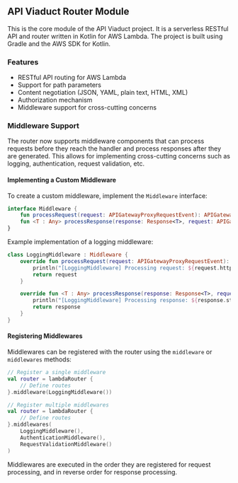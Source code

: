 ## API Viaduct Router Module
This is the core module of the API Viaduct project. It is a serverless RESTful API and router written in Kotlin for AWS Lambda. The project is built using Gradle and the AWS SDK for Kotlin.

### Features
- RESTful API routing for AWS Lambda
- Support for path parameters
- Content negotiation (JSON, YAML, plain text, HTML, XML)
- Authorization mechanism
- Middleware support for cross-cutting concerns

### Middleware Support
The router now supports middleware components that can process requests before they reach the handler and process responses after they are generated. This allows for implementing cross-cutting concerns such as logging, authentication, request validation, etc.

#### Implementing a Custom Middleware
To create a custom middleware, implement the `Middleware` interface:

```kotlin
interface Middleware {
    fun processRequest(request: APIGatewayProxyRequestEvent): APIGatewayProxyRequestEvent
    fun <T : Any> processResponse(response: Response<T>, request: APIGatewayProxyRequestEvent): Response<T>
}
```

Example implementation of a logging middleware:

```kotlin
class LoggingMiddleware : Middleware {
    override fun processRequest(request: APIGatewayProxyRequestEvent): APIGatewayProxyRequestEvent {
        println("[LoggingMiddleware] Processing request: ${request.httpMethod} ${request.path}")
        return request
    }

    override fun <T : Any> processResponse(response: Response<T>, request: APIGatewayProxyRequestEvent): Response<T> {
        println("[LoggingMiddleware] Processing response: ${response.statusCode} for ${request.httpMethod} ${request.path}")
        return response
    }
}
```

#### Registering Middlewares
Middlewares can be registered with the router using the `middleware` or `middlewares` methods:

```kotlin
// Register a single middleware
val router = lambdaRouter {
    // Define routes
}.middleware(LoggingMiddleware())

// Register multiple middlewares
val router = lambdaRouter {
    // Define routes
}.middlewares(
    LoggingMiddleware(),
    AuthenticationMiddleware(),
    RequestValidationMiddleware()
)
```

Middlewares are executed in the order they are registered for request processing, and in reverse order for response processing.

